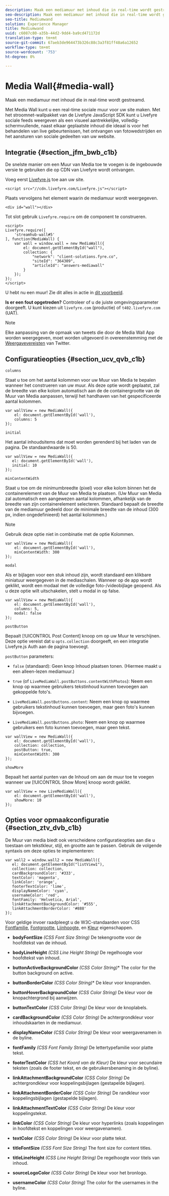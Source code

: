 ```yaml
---
description: Maak een mediamuur met inhoud die in real-time wordt gestreamd.
seo-description: Maak een mediamuur met inhoud die in real-time wordt gestreamd.
seo-title: Mediumwand
solution: Experience Manager
title: Mediumwand
uuid: c6087c80-a35b-44d2-9dd4-ba9cd471172d
translation-type: tm+mt
source-git-commit: 67aeb3de964473b326c88c3a3f81ff48a6a12652
workflow-type: tm+mt
source-wordcount: '753'
ht-degree: 0%

---
```



# Media Wall{#media-wall}

Maak een mediamuur met inhoud die in real-time wordt gestreamd.

Met Media Wall kunt u een real-time sociale muur voor uw site maken. Met het stroomnet-wallpakket van de Livefyre JavaScript SDK kunt u Livefyre sociale feeds weergeven als een visueel aantrekkelijke, volledig-schermvullende, naast elkaar geplaatste inhoud die ideaal is voor het behandelen van live gebeurtenissen, het ontvangen van fotowedstrijden en het aansturen van sociale gedeelten van uw website.

## Integratie {#section_jfm_bwb_c1b}

De snelste manier om een Muur van Media toe te voegen is de ingebouwde versie te gebruiken die op CDN van Livefyre wordt ontvangen.

Voeg eerst [Livefyre.js](https://github.com/Livefyre/Livefyre.js) toe aan uw site.

```
<script src="//cdn.livefyre.com/Livefyre.js"></script> 
```

Plaats vervolgens het element waarin de mediamuur wordt weergegeven.

```
<div id="wall"></div>
```

Tot slot gebruik `Livefyre.require` om de component te construeren.

```
<script> 
Livefyre.require([ 
    'streamhub-wall#5' 
], function(MediaWall) {     
    var wall = window.wall = new MediaWall({ 
        el: document.getElementById("wall"), 
        collection: { 
            "network": "client-solutions.fyre.co", 
            "siteId": "364309", 
            "articleId": "answers-mediawall" 
        } 
    }); 
}); 
</script>
```

U hebt nu een muur! Zie dit alles in actie in [dit voorbeeld](https://codepen.io/gobengo/pen/dFwDL).

**Is er een fout opgetreden?** Controleer of u de juiste omgevingsparameter doorgeeft. U kunt kiezen uit `livefyre.com` (productie) of `t402.livefyre.com` (UAT).

>[!NOTE]
>
>Elke aanpassing van de opmaak van tweets die door de Media Wall App worden weergegeven, moet worden uitgevoerd in overeenstemming met de [Weergavevereisten](https://dev.twitter.com/terms/display-requirements) van Twitter.

## Configuratieopties {#section_ucv_qvb_c1b}

`columns`

Staat u toe om het aantal kolommen voor uw Muur van Media te bepalen wanneer het construeren van uw muur. Als deze optie wordt geplaatst, zal de breedte van elke kolom automatisch aan de de containergrootte van de Muur van Media aanpassen, terwijl het handhaven van het gespecificeerde aantal kolommen.

```
var wallView = new MediaWall({ 
    el: document.getElementById('wall'), 
    columns: 5 
});
```

`initial`

Het aantal inhoudsitems dat moet worden gerenderd bij het laden van de pagina. De standaardwaarde is 50.

```
var wallView = new MediaWall({ 
   el: document.getElementById('wall'), 
   initial: 10 
});
```

`minContentWidth`

Staat u toe om de minimumbreedte (pixel) voor elke kolom binnen het de containerelement van de Muur van Media te plaatsen. (Uw Muur van Media zal automatisch een aangewezen aantal kolommen, afhankelijk van de breedte van zijn containerelement selecteren. Standaard bepaalt de breedte van de mediamuur gedeeld door de minimale breedte van de inhoud (300 px, indien ongedefinieerd) het aantal kolommen.)

>[!NOTE]
>
>Gebruik deze optie niet in combinatie met de optie Kolommen.

```
var wallView = new MediaWall({ 
    el: document.getElementById('wall'), 
    minContentWidth: 300 
});
```

`modal`

Als er bijlagen voor een stuk inhoud zijn, wordt standaard een klikbare miniatuur weergegeven in de mediaschalen. Wanneer op de app wordt geklikt, wordt een modaal met de volledige foto-/videobijlage geopend. Als u deze optie wilt uitschakelen, stelt u modal in op false.

```
var wallView = new MediaWall({ 
    el: document.getElementById('wall'), 
    columns: 5, 
    modal: false 
});
```

`postButton`

Bepaalt [!UICONTROL Post Content] knoop om op uw Muur te verschijnen. Deze optie vereist dat u `opts.collection` doorgeeft, en een integratie Livefyre.js Auth aan de pagina toevoegt.

`postButton` parameters:

* `false` (standaard): Geen knop Inhoud plaatsen tonen. (Hiermee maakt u een alleen-lezen mediamuur.)
* `true` (of  `LiveMediaWall.postButtons.contentWithPhotos`): Neem een knop op waarmee gebruikers tekstinhoud kunnen toevoegen aan gekoppelde foto&#39;s.

* `LiveMediaWall.postButtons.content`: Neem een knop op waarmee gebruikers tekstinhoud kunnen toevoegen, maar geen foto&#39;s kunnen bijvoegen.
* `LiveMediaWall.postButtons.photo`: Neem een knop op waarmee gebruikers een foto kunnen toevoegen, maar geen tekst.

```
var wallView = new MediaWall({ 
    el: document.getElementById('wall'), 
    collection: collection, 
    postButton: true, 
    minContentWidth: 300 
});
```

`showMore`

Bepaalt het aantal punten van de Inhoud om aan de muur toe te voegen wanneer uw [!UICONTROL Show More] knoop wordt geklikt.

```
var wallView = new LiveMediaWall({ 
    el: document.getElementById('wall'), 
    showMore: 10 
});
```

## Opties voor opmaakconfiguratie {#section_ztv_dvb_c1b}

De Muur van media biedt ook verscheidene configuratieopties aan die u toestaan om tekstkleur, stijl, en grootte aan te passen. Gebruik de volgende syntaxis om deze opties te implementeren:

```
var wall2 = window.wall2 = new MediaWall({ 
   el: document.getElementById("listView1"), 
   collection: collection, 
   cardBackgroundColor: '#333', 
   textColor: 'magenta', 
   linkColor: 'orange', 
   footerTextColor: 'lime', 
   displayNameColor: 'cyan', 
   usernameColor: 'red', 
   fontFamily: 'Helvetica, Arial', 
   linkAttachmentBackgroundColor: '#555', 
   linkAttachmentBorderColor: '#888' 
}); 
```

Voor geldige invoer raadpleegt u de W3C-standaarden voor CSS [Fontfamilie](https://www.w3.org/TR/CSS2/fonts.html#propdef-font-family), [Fontgrootte](https://www.w3.org/TR/CSS2/fonts.html#font-size-props), [Lijnhoogte,](https://www.w3.org/TR/CSS2/visudet.html#propdef-line-height) en [Kleur](https://www.w3.org/TR/css3-color/#colorunits) eigenschappen.

* **bodyFontSize** *(CSS Font Size String)* De tekengrootte voor de hoofdtekst van de inhoud.

* **bodyLineHeight** *(CSS Line Height String)* De regelhoogte voor hoofdtekst van inhoud.

* **buttonActiveBackgroundColor** *(CSS Color String)** The color for the button background on active.

* **buttonBorderColor** *(CSS Color String)** De kleur voor knopranden.

* **buttonHoverBackgroundColor** *(CSS Color String)* De kleur voor de knopachtergrond bij aanwijzen.

* **buttonTextColor** *(CSS Color String)* De kleur voor de knoplabels.

* **cardBackgroundColor** *(CSS Color String)* De achtergrondkleur voor inhoudskaarten in de mediamuur.

* **displayNameColor** *(CSS Color String)* De kleur voor weergavenamen in de byline.

* **fontFamily** *(CSS Font Family String)* De lettertypefamilie voor platte tekst.

* **footerTextColor** *(CSS het Koord van de Kleur)* De kleur voor secundaire teksten (zoals de footer tekst, en de gebruikersbenaming in de byline).

* **linkAttachmentBackgroundColor** *(CSS Color String)* De achtergrondkleur voor koppelingsbijlagen (gestapelde bijlagen).

* **linkAttachmentBorderColor** *(CSS Color String)* De randkleur voor koppelingsbijlagen (gestapelde bijlagen).

* **linkAttachmentTextColor** *(CSS Color String)* De kleur voor koppelingstekst.

* **linkColor** *(CSS Color String)* De kleur voor hyperlinks (zoals koppelingen in hoofdtekst en koppelingen voor weergavenamen).

* **textColor** *(CSS Color String)* De kleur voor platte tekst.

* **titleFontSize** *(CSS Font Size String)* The font size for content titles.

* **titleLineHeight** *(CSS Line Height String)* De regelhoogte voor titels van inhoud.

* **sourceLogoColor** *(CSS Color String)* De kleur voor het bronlogo.

* **usernameColor** *(CSS Color String)* The color for the usernames in the byline.
